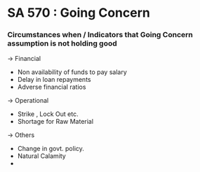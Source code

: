# SA 570 : Going Concern

### Circumstances when / Indicators that Going Concern assumption is not holding good

→ Financial

- Non availability of funds to pay salary
- Delay in loan repayments
- Adverse financial ratios

→ Operational

- Strike , Lock Out etc.
- Shortage for Raw Material

→ Others 

- Change in govt. policy.
- Natural Calamity
-